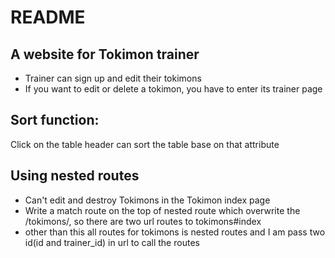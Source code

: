 # README

## A website for Tokimon trainer

- Trainer can sign up and edit their tokimons
- If you want to edit or delete a tokimon, you have to enter its trainer page 


## Sort function:
Click on the table header can sort the table base on that attribute

## Using nested routes
- Can't edit and destroy Tokimons in the Tokimon index page
- Write a match route on the top of nested route which overwrite the /tokimons/, so there are two url routes to tokimons#index
- other than this all routes for tokimons is nested routes and I am pass two id(id and trainer_id) in url to call the routes